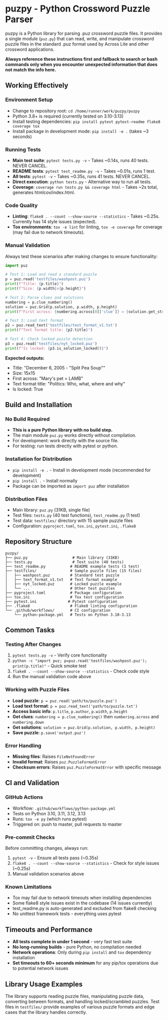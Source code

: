 # puzpy - Python Crossword Puzzle Parser

puzpy is a Python library for parsing .puz crossword puzzle files. It provides a single module (`puz.py`) that can read, write, and manipulate crossword puzzle files in the standard .puz format used by Across Lite and other crossword applications.

**Always reference these instructions first and fallback to search or bash commands only when you encounter unexpected information that does not match the info here.**

## Working Effectively

### Environment Setup
- Change to repository root: `cd /home/runner/work/puzpy/puzpy`
- Python 3.8+ is required (currently tested on 3.10-3.13)
- Install testing dependencies: `pip install pytest pytest-readme flake8 coverage tox`
- Install package in development mode: `pip install -e .` (takes ~3 seconds)

### Running Tests
- **Main test suite**: `pytest tests.py -v` - Takes ~0.14s, runs 40 tests. NEVER CANCEL.
- **README tests**: `pytest test_readme.py -v` - Takes ~0.01s, runs 1 test.
- **All tests**: `pytest -v` - Takes ~0.35s, runs 41 tests. NEVER CANCEL.
- **Direct execution**: `python tests.py` - Alternative way to run all tests.
- **Coverage**: `coverage run tests.py && coverage html` - Takes ~2s total, generates htmlcov/index.html.

### Code Quality
- **Linting**: `flake8 . --count --show-source --statistics` - Takes ~0.25s. Currently has 14 style issues (expected).
- **Tox environments**: `tox -e lint` for linting, `tox -e coverage` for coverage (may fail due to network timeouts).

### Manual Validation
Always test these scenarios after making changes to ensure functionality:

```python
import puz

# Test 1: Load and read a standard puzzle
p = puz.read('testfiles/washpost.puz')
print(f"Title: {p.title}")
print(f"Size: {p.width}x{p.height}")

# Test 2: Parse clues and solutions
numbering = p.clue_numbering()
solution = puz.Grid(p.solution, p.width, p.height)
print(f"First across: {numbering.across[0]['clue']} = {solution.get_string_for_clue(numbering.across[0])}")

# Test 3: Load text format
p2 = puz.read_text('testfiles/text_format_v1.txt')
print(f"Text format title: {p2.title}")

# Test 4: Check locked puzzle detection
p3 = puz.read('testfiles/nyt_locked.puz')
print(f"Is locked: {p3.is_solution_locked()}")
```

**Expected outputs:**
- Title: "December 6, 2005 - "Split Pea Soup""
- Size: 15x15
- First across: "Mary's pet = LAMB"
- Text format title: "Politics: Who, what, where and why"
- Is locked: True

## Build and Installation

### No Build Required
- **This is a pure Python library with no build step.**
- The main module `puz.py` works directly without compilation.
- For development: work directly with the source file.
- For testing: run tests directly with pytest or python.

### Installation for Distribution
- `pip install -e .` - Install in development mode (recommended for development)
- `pip install .` - Install normally
- Package can be imported as `import puz` after installation

### Distribution Files
- Main library: `puz.py` (31KB, single file)
- Test files: `tests.py` (40 test functions), `test_readme.py` (1 test)
- Test data: `testfiles/` directory with 15 sample puzzle files
- Configuration: `pyproject.toml`, `tox.ini`, `pytest.ini`, `.flake8`

## Repository Structure

```
puzpy/
├── puz.py                    # Main library (31KB)
├── tests.py                  # Test suite (40 tests)
├── test_readme.py           # README example tests (1 test)
├── testfiles/               # Sample puzzle files (15 files)
│   ├── washpost.puz         # Standard test puzzle
│   ├── text_format_v1.txt   # Text format example
│   ├── nyt_locked.puz       # Locked puzzle example
│   └── ...                  # Other test puzzles
├── pyproject.toml           # Package configuration
├── tox.ini                  # Tox test configuration
├── pytest.ini              # Pytest configuration
├── .flake8                  # Flake8 linting configuration
└── .github/workflows/       # CI configuration
    └── python-package.yml   # Tests on Python 3.10-3.13
```

## Common Tasks

### Testing After Changes
1. `pytest tests.py -v` - Verify core functionality
2. `python -c "import puz; p=puz.read('testfiles/washpost.puz'); print(p.title)"` - Quick smoke test
3. `flake8 . --count --show-source --statistics` - Check code style
4. Run the manual validation code above

### Working with Puzzle Files
- **Load puzzle**: `p = puz.read('path/to/puzzle.puz')`
- **Load text format**: `p = puz.read_text('path/to/puzzle.txt')`
- **Access basic info**: `p.title`, `p.author`, `p.width`, `p.height`
- **Get clues**: `numbering = p.clue_numbering()` then `numbering.across` and `numbering.down`
- **Get solutions**: `solution = puz.Grid(p.solution, p.width, p.height)`
- **Save puzzle**: `p.save('output.puz')`

### Error Handling
- **Missing files**: Raises `FileNotFoundError`
- **Invalid format**: Raises `puz.PuzzleFormatError`
- **Checksum errors**: Raises `puz.PuzzleFormatError` with specific message

## CI and Validation

### GitHub Actions
- Workflow: `.github/workflows/python-package.yml`
- Tests on Python 3.10, 3.11, 3.12, 3.13
- Runs: `tox -e py` (which runs pytest)
- Triggered on: push to master, pull requests to master

### Pre-commit Checks
Before committing changes, always run:
1. `pytest -v` - Ensure all tests pass (~0.35s)
2. `flake8 . --count --show-source --statistics` - Check for style issues (~0.25s)
3. Manual validation scenarios above

### Known Limitations
- Tox may fail due to network timeouts when installing dependencies
- Some flake8 style issues exist in the codebase (14 issues currently)
- test_readme.py is auto-generated and excluded from flake8 checking
- No unittest framework tests - everything uses pytest

## Timeouts and Performance
- **All tests complete in under 1 second** - very fast test suite
- **No long-running builds** - pure Python, no compilation needed
- **Network operations**: Only during `pip install` and `tox` dependency installation
- **Set timeouts to 60+ seconds minimum** for any pip/tox operations due to potential network issues

## Library Usage Examples

The library supports reading puzzle files, manipulating puzzle data, converting between formats, and handling locked/scrambled puzzles. Test files in `testfiles/` provide examples of various puzzle formats and edge cases that the library handles correctly.